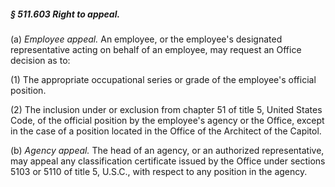 ##### § 511.603 Right to appeal. #####

(a) *Employee appeal.* An employee, or the employee's designated representative acting on behalf of an employee, may request an Office decision as to:

(1) The appropriate occupational series or grade of the employee's official position.

(2) The inclusion under or exclusion from chapter 51 of title 5, United States Code, of the official position by the employee's agency or the Office, except in the case of a position located in the Office of the Architect of the Capitol.

(b) *Agency appeal.* The head of an agency, or an authorized representative, may appeal any classification certificate issued by the Office under sections 5103 or 5110 of title 5, U.S.C., with respect to any position in the agency.